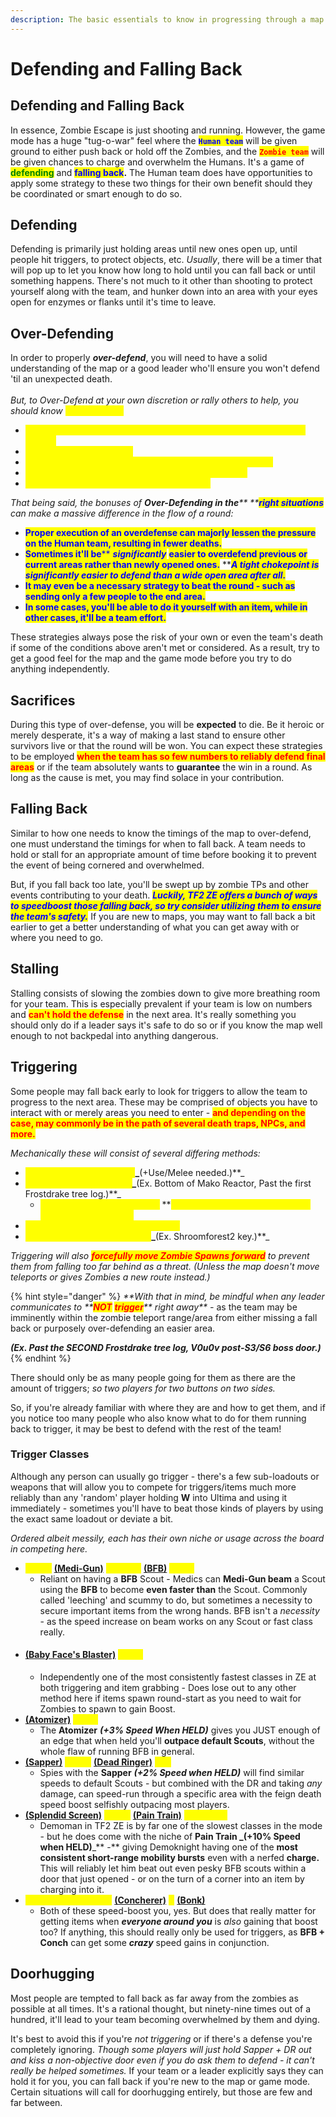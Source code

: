 ```yaml
---
description: The basic essentials to know in progressing through a map!
---
```


# Defending and Falling Back

## Defending and Falling Back

In essence, Zombie Escape is just shooting and running. However, the game mode has a huge "tug-o-war" feel where the <mark style="color:blue;">**`Human team`**</mark> will be given ground to either push back or hold off the Zombies, and the <mark style="color:red;">**`Zombie team`**</mark> will be given chances to charge and overwhelm the Humans. It's a game of <mark style="color:green;">**defending**</mark> and <mark style="color:blue;">**falling back**</mark>**.** The Human team does have opportunities to apply some strategy to these two things for their own benefit should they be coordinated or smart enough to do so.

## Defending

Defending is primarily just holding areas until new ones open up, until people hit triggers, to protect objects, etc. _Usually_, there will be a timer that will pop up to let you know how long to hold until you can fall back or until something happens. There's not much to it other than shooting to protect yourself along with the team, and hunker down into an area with your eyes open for enzymes or flanks until it's time to leave.

## Over-Defending

In order to properly _**over-defend**_, you will need to have a solid understanding of the map or a good leader who'll ensure you won't defend 'til an unexpected death.\
\
_But, to Over-Defend at your own discretion or rally others to help, you should know <mark style="color:yellow;">**the following:**</mark>_

* <mark style="color:yellow;">**The timings of the map (extent to which you can hold before TP or death.)**</mark>
* <mark style="color:yellow;">**Locations of zombie TPs.**</mark>
* <mark style="color:yellow;">**The ratio of potential defenders to the amount of zombies.**</mark>
* <mark style="color:yellow;">**Whether or not people will actually defend with you.**</mark>
* <mark style="color:yellow;">**Whether or not the pros outweigh the cons.**</mark>

_That being said, the bonuses of **Over-Defending in the**** **<mark style="color:blue;">**right situations**</mark> can make a massive difference in the flow of a round:_

* <mark style="color:blue;">**Proper execution of an overdefense can majorly lessen the pressure on the Human team, resulting in fewer deaths.**</mark>
* <mark style="color:blue;">**Sometimes it'll be**</mark><mark style="color:blue;">** **</mark>_<mark style="color:blue;">**significantly**</mark>_<mark style="color:blue;">** **</mark><mark style="color:blue;">**easier to overdefend previous or current areas rather than newly opened ones.**</mark><mark style="color:blue;">** **</mark>_<mark style="color:blue;">**A tight chokepoint is significantly easier to defend than a wide open area after all.**</mark>_
* <mark style="color:blue;">**It may even be a necessary strategy to beat the round - such as sending only a few people to the end area.**</mark>
* <mark style="color:blue;">**In some cases, you'll be able to do it yourself with an item, while in other cases, it'll be a team effort.**</mark>

These strategies always pose the risk of your own or even the team's death if some of the conditions above aren't met or considered. As a result, try to get a good feel for the map and the game mode before you try to do anything independently.

## Sacrifices

During this type of over-defense, you will be **expected** to die. Be it heroic or merely desperate, it's a way of making a last stand to ensure other survivors live or that the round will be won. You can expect these strategies to be employed <mark style="color:red;">**when the team has so few numbers to reliably defend final areas**</mark> or if the team absolutely wants to **guarantee** the win in a round. As long as the cause is met, you may find solace in your contribution.

## Falling Back

Similar to how one needs to know the timings of the map to over-defend, one must understand the timings for when to fall back. A team needs to hold or stall for an appropriate amount of time before booking it to prevent the event of being cornered and overwhelmed.

But, if you fall back too late, you'll be swept up by zombie TPs and other events contributing to your death. _<mark style="color:blue;">**Luckily, TF2 ZE offers a bunch of ways to speedboost those falling back, so try consider utilizing them to ensure the team's safety.**</mark>_ If you are new to maps, you may want to fall back a bit earlier to get a better understanding of what you can get away with or where you need to go.

## Stalling

Stalling consists of slowing the zombies down to give more breathing room for your team. This is especially prevalent if your team is low on numbers and <mark style="color:red;">**can't hold the defense**</mark> in the next area. It's really something you should only do if a leader says it's safe to do so or if you know the map well enough to not backpedal into anything dangerous.

## Triggering

Some people may fall back early to look for triggers to allow the team to progress to the next area. These may be comprised of objects you have to interact with or merely areas you need to enter - <mark style="color:red;">**and depending on the case, may commonly be in the path of several death traps, NPCs, and more.**</mark>

_Mechanically these will consist of several differing methods:_

* <mark style="color:yellow;">**Trigger Buttons/Levers**</mark><mark style="color:yellow;">** **</mark>_<mark style="color:yellow;">**(+Use/Melee needed.)**</mark>_
* <mark style="color:yellow;">**Entering Specific Area**</mark><mark style="color:yellow;">** **</mark>_<mark style="color:yellow;">**(Ex. Bottom of Mako Reactor, Past the first Frostdrake tree log.)**</mark>_
  * <mark style="color:yellow;">**Similarly, simply**</mark><mark style="color:yellow;">** **</mark>_<mark style="color:yellow;">**touching**</mark>_<mark style="color:yellow;">** **</mark><mark style="color:yellow;">**Specific Map Doors or Obstacles can also trigger them.**</mark>
* <mark style="color:yellow;">**Destroying a Breakable Object/NPC.**</mark>
* <mark style="color:yellow;">**Using Map Item to Activate**</mark><mark style="color:yellow;">** **</mark>_<mark style="color:yellow;">**(Ex. Shroomforest2 key.)**</mark>_

_Triggering will also <mark style="color:red;">**forcefully move Zombie Spawns forward**</mark> to prevent them from falling too far behind as a threat. (Unless the map doesn't move teleports or gives Zombies a new route instead.)_&#x20;

{% hint style="danger" %}
_**With that in mind, be mindful when any leader communicates to **<mark style="color:red;">**NOT**</mark>_ _<mark style="color:red;">**trigger**</mark>** right away** -_ as the team may be imminently within the zombie teleport range/area from either missing a fall back or purposely over-defending an easier area.&#x20;

_**(Ex. Past the SECOND Frostdrake tree log, V0u0v post-S3/S6 boss door.)**_
{% endhint %}

There should only be as many people going for them as there are the amount of triggers; _so two players for two buttons on two sides._&#x20;

So, if you're already familiar with where they are and how to get them, and if you notice too many people who also know what to do for them running back to trigger, it may be best to defend with the rest of the team!

### Trigger Classes

Although any person can usually go trigger - there's a few sub-loadouts or weapons that will allow you to compete for triggers/items much more reliably than any 'random' player holding **W** into Ultima and using it immediately - sometimes you'll have to beat those kinds of players by using the exact same loadout or deviate a bit.

_Ordered albeit messily, each has their own niche or usage across the board in competing here._

* <mark style="color:yellow;">**\[ANY]**</mark> [**(Medi-Gun)**](../human-zombie-guides-stats-here/meet-the-humans-outdated-+weapons/medic/secondaries.md) _<mark style="color:yellow;">**(PLUS+)**</mark>_ [**(BFB)**](../human-zombie-guides-stats-here/meet-the-humans-outdated-+weapons/scout/primaries.md#baby-faces-blaster) <mark style="color:yellow;">**Scout**</mark>
  * Reliant on having a **BFB** Scout - Medics can **Medi-Gun beam** a Scout using the **BFB** to become **even faster than** the Scout. Commonly called 'leeching' and scummy to do, but sometimes a necessity to secure important items from the wrong hands. BFB isn't a _necessity_ - as the speed increase on beam works on any Scout or fast class really.
* #### &#x20;  [**(Baby Face's Blaster)**](../human-zombie-guides-stats-here/meet-the-humans-outdated-+weapons/scout/primaries.md#baby-faces-blaster) <mark style="color:yellow;">Scout</mark>
  * Independently one of the most consistently fastest classes in ZE at both triggering and item grabbing - Does lose out to any other method here if items spawn round-start as you need to wait for Zombies to spawn to gain Boost.
* [**(Atomizer)**](../human-zombie-guides-stats-here/meet-the-humans-outdated-+weapons/scout/melees.md#atomizer) <mark style="color:yellow;">**Scout**</mark>
  * The **Atomizer** _**(+3% Speed When HELD)**_ gives you JUST enough of an edge that when held you'll **outpace default Scouts**, without the whole flaw of running BFB in general.
* [**(Sapper)**](../human-zombie-guides-stats-here/meet-the-humans-outdated-+weapons/spy/sappers.md#sapper) <mark style="color:yellow;">**(AND)**</mark> [**(Dead Ringer)**](../human-zombie-guides-stats-here/meet-the-humans-outdated-+weapons/spy/secondaries.md#dead-ringer) <mark style="color:yellow;">**Spy**</mark>
  * Spies with the **Sapper** _**(+2% Speed when HELD)**_ will find similar speeds to default Scouts - but combined with the DR and taking _any_ damage, can speed-run through a specific area with the feign death speed boost selfishly outpacing most players.
* [**(Splendid Screen)**](../human-zombie-guides-stats-here/meet-the-humans-outdated-+weapons/demoman/secondaries.md#splendid-screen) <mark style="color:yellow;">**(AND)**</mark> [**(Pain Train)**](../human-zombie-guides-stats-here/meet-the-humans-outdated-+weapons/demoman/melees.md#pain-train) <mark style="color:yellow;">**Demoman**</mark>
  * Demoman in TF2 ZE is by far one of the slowest classes in the mode - but he does come with the niche of **Pain Train **_**(+10% Speed when HELD)**_** -** giving Demoknight having one of the **most consistent short-range mobility bursts** even with a nerfed **charge.** This will reliably let him beat out even pesky BFB scouts within a door that just opened - or on the turn of a corner into an item by charging into it.
* <mark style="color:yellow;">**Honorable Mentions**</mark> [**(Concherer)**](../human-zombie-guides-stats-here/meet-the-humans-outdated-+weapons/soldier/secondaries.md#concheror) <mark style="color:yellow;">**&**</mark> [**(Bonk)**](../human-zombie-guides-stats-here/meet-the-humans-outdated-+weapons/scout/secondaries.md#bonk-atomic-punch)
  * Both of these speed-boost you, yes. But does that really matter for getting items when _**everyone around you**_ is _also_ gaining that boost too? If anything, this should really only be used for triggers, as **BFB + Conch** can get some _**crazy**_ speed gains in conjunction.

## Doorhugging

Most people are tempted to fall back as far away from the zombies as possible at all times. It's a rational thought, but ninety-nine times out of a hundred, it'll lead to your team becoming overwhelmed by them and dying.&#x20;

It's best to avoid this if you're _not triggering_ or if there's a defense you're completely ignoring. _Though some players will just hold Sapper + DR out and kiss a non-objective door even if you do ask them to defend - it can't really be helped sometimes._ If your team or a leader explicitly says they can hold it for you, you can fall back if you're new to the map or game mode. Certain situations will call for doorhugging entirely, but those are few and far between.
